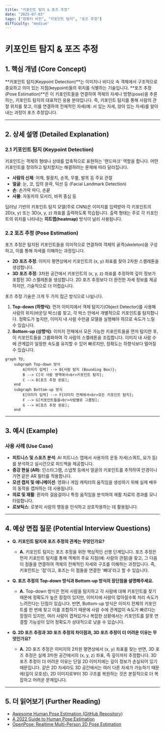 ```yaml
---
title: "키포인트 탐지 & 포즈 추정"
date: "2025-07-03"
tags: ["컴퓨터 비전", "키포인트 탐지", "포즈 추정"]
difficulty: "medium"
---
```


# 키포인트 탐지 & 포즈 추정

## 1. 핵심 개념 (Core Concept)

**키포인트 탐지(Keypoint Detection)**는 이미지나 비디오 속 객체에서 구조적으로 중요하고 의미 있는 지점(keypoint)들의 위치를 식별하는 기술입니다. **포즈 추정(Pose Estimation)**은 이 키포인트들을 연결하여 객체의 자세나 방향(pose)을 추론하는, 키포인트 탐지의 대표적인 응용 분야입니다. 즉, 키포인트 탐지를 통해 사람의 관절 위치를 찾고, 이를 연결하여 전체적인 자세(예: 서 있는 자세, 앉아 있는 자세)를 알아내는 과정이 포즈 추정입니다.

---

## 2. 상세 설명 (Detailed Explanation)

### 2.1 키포인트 탐지 (Keypoint Detection)

키포인트는 객체의 형태나 상태를 압축적으로 표현하는 '랜드마크' 역할을 합니다. 어떤 키포인트를 정의하고 탐지할지는 해결하려는 문제에 따라 달라집니다.

*   **사람의 신체**: 어깨, 팔꿈치, 손목, 무릎, 발목 등 주요 관절
*   **얼굴**: 눈, 코, 입의 윤곽, 턱선 등 (Facial Landmark Detection)
*   **손**: 손가락 마디, 손끝
*   **사물**: 자동차의 모서리, 바퀴 중심 등

딥러닝 기반의 키포인트 탐지 모델(주로 CNN)은 이미지를 입력받아 각 키포인트의 2D(x, y) 또는 3D(x, y, z) 좌표를 출력하도록 학습됩니다. 출력 형태는 주로 각 키포인트의 위치를 나타내는 **히트맵(heatmap)** 방식이 널리 사용됩니다.

### 2.2 포즈 추정 (Pose Estimation)

포즈 추정은 탐지된 키포인트들을 의미적으로 연결하여 객체의 골격(skeleton)을 구성하고, 이를 통해 자세를 이해하는 과정입니다.

*   **2D 포즈 추정**: 이미지 평면상에서 키포인트의 (x, y) 좌표를 찾아 2차원 스켈레톤을 생성합니다.
*   **3D 포즈 추정**: 3차원 공간에서 키포인트의 (x, y, z) 좌표를 추정하여 깊이 정보가 포함된 3D 스켈레톤을 생성합니다. 2D 포즈 추정보다 더 완전한 자세 정보를 제공하지만, 기술적으로 더 어렵습니다.

포즈 추정 기술은 크게 두 가지 접근 방식으로 나뉩니다.

1.  **Top-down (하향식)**: 먼저 이미지에서 객체 탐지기(Object Detector)를 사용해 사람의 위치(바운딩 박스)를 찾고, 각 박스 안에서 개별적으로 키포인트를 탐지합니다. 정확도가 높지만, 이미지 내 사람 수만큼 모델을 실행해야 하므로 속도가 느릴 수 있습니다.
2.  **Bottom-up (상향식)**: 이미지 전체에서 모든 가능한 키포인트들을 먼저 탐지한 후, 이 키포인트들을 그룹화하여 각 사람의 스켈레톤을 조립합니다. 이미지 내 사람 수에 관계없이 일정한 속도를 유지할 수 있어 빠르지만, 정확도는 하향식보다 떨어질 수 있습니다.

```mermaid
graph TD;
    subgraph Top-down 방식
        A[이미지 입력] --> B{사람 탐지 (Bounding Box)};
        B --> C[각 사람 영역에서<br>키포인트 탐지];
        C --> D[포즈 추정 완료];
    end
    subgraph Bottom-up 방식
        E[이미지 입력] --> F{이미지 전체에서<br>모든 키포인트 탐지};
        F --> G[키포인트들을<br>사람별로 그룹핑];
        G --> H[포즈 추정 완료];
    end
```

---

## 3. 예시 (Example)

### 사용 사례 (Use Case)

*   **피트니스 및 스포츠 분석**: AI 피트니스 앱에서 사용자의 운동 자세(스쿼트, 요가 등)를 분석하고 실시간으로 피드백을 제공합니다.
*   **증강 현실 (AR)**: 인스타그램, 스냅챗 등에서 얼굴의 키포인트를 추적하여 안경이나 가면 같은 AR 필터를 적용합니다.
*   **모션 캡처 및 애니메이션**: 영화나 게임 캐릭터의 움직임을 생성하기 위해 실제 배우의 동작을 캡처하는 데 사용됩니다.
*   **의료 및 재활**: 환자의 걸음걸이나 특정 움직임을 분석하여 재활 치료의 경과를 모니터링합니다.
*   **로보틱스**: 로봇이 사람의 행동을 인식하고 상호작용하는 데 활용됩니다.

---

## 4. 예상 면접 질문 (Potential Interview Questions)

*   **Q. 키포인트 탐지와 포즈 추정의 관계는 무엇인가요?**
    *   **A.** 키포인트 탐지는 포즈 추정을 위한 핵심적인 선행 단계입니다. 포즈 추정은 먼저 키포인트 탐지를 통해 객체의 주요 지점(예: 사람의 관절)을 찾고, 그 다음 이 점들을 연결하여 객체의 전체적인 자세와 구조를 이해하는 과정입니다. 즉, 키포인트는 '점'이고, 포즈는 이 점들을 연결한 '뼈대'라고 할 수 있습니다.

*   **Q. 포즈 추정의 Top-down 방식과 Bottom-up 방식의 장단점을 설명해주세요.**
    *   **A.** Top-down 방식은 먼저 사람을 탐지하고 각 사람에 대해 키포인트를 찾기 때문에 정확도가 높은 장점이 있지만, 이미지에 사람이 많아질수록 처리 속도가 느려진다는 단점이 있습니다. 반면, Bottom-up 방식은 이미지 전체의 키포인트를 한 번에 찾고 이를 조합하기 때문에 사람 수에 관계없이 속도가 빠르다는 장점이 있지만, 여러 사람이 겹쳐있거나 복잡한 상황에서는 키포인트를 잘못 연결할 가능성이 있어 정확도가 상대적으로 낮을 수 있습니다.

*   **Q. 2D 포즈 추정과 3D 포즈 추정의 차이점과, 3D 포즈 추정이 더 어려운 이유는 무엇인가요?**
    *   **A.** 2D 포즈 추정은 이미지의 2차원 평면상에서 (x, y) 좌표를 찾는 반면, 3D 포즈 추정은 실제 3차원 공간에서의 (x, y, z) 좌표, 즉 깊이까지 추정합니다. 3D 포즈 추정이 더 어려운 이유는 단일 2D 이미지에는 깊이 정보가 손실되어 있기 때문입니다. 같은 2D 자세라도 3D 공간에서는 여러 다른 자세가 가능하기 때문에(깊이 모호성), 2D 이미지로부터 3D 구조를 복원하는 것은 본질적으로 더 복잡하고 어려운 문제입니다.

---

## 5. 더 읽어보기 (Further Reading)

*   [Awesome Human Pose Estimation (GitHub Repository)](https://github.com/cbsudux/awesome-human-pose-estimation)
*   [A 2022 Guide to Human Pose Estimation](https://www.v7labs.com/blog/human-pose-estimation-guide)
*   [OpenPose: Realtime Multi-Person 2D Pose Estimation](https://arxiv.org/abs/1812.08008)